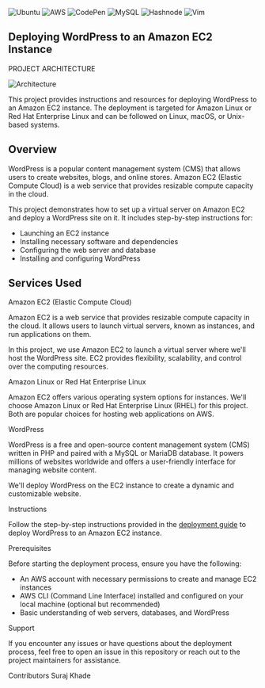 ![Ubuntu](https://img.shields.io/badge/Ubuntu-E95420?style=for-the-badge&logo=ubuntu&logoColor=white) ![AWS](https://img.shields.io/badge/AWS-%23FF9900.svg?style=for-the-badge&logo=amazon-aws&logoColor=white) ![CodePen](https://img.shields.io/badge/Codepen-000000?style=for-the-badge&logo=codepen&logoColor=white) ![MySQL](https://img.shields.io/badge/mysql-%2300f.svg?style=for-the-badge&logo=mysql&logoColor=white) ![Hashnode](https://img.shields.io/badge/Hashnode-2962FF?style=for-the-badge&logo=hashnode&logoColor=white)
![Vim](https://img.shields.io/badge/VIM-%2311AB00.svg?style=for-the-badge&logo=vim&logoColor=white)

## Deploying WordPress to an Amazon EC2 Instance

PROJECT ARCHITECTURE


![Architecture](https://github.com/Nilesh-ui-art/AWS-Project-1-EC2-Wordpress/assets/78231085/25098583-9575-454e-9769-2bb98640159e)

This project provides instructions and resources for deploying WordPress to an Amazon EC2 instance. The deployment is targeted for Amazon Linux or Red Hat Enterprise Linux and can be followed on Linux, macOS, or Unix-based systems.

## Overview

WordPress is a popular content management system (CMS) that allows users to create websites, blogs, and online stores. Amazon EC2 (Elastic Compute Cloud) is a web service that provides resizable compute capacity in the cloud.

This project demonstrates how to set up a virtual server on Amazon EC2 and deploy a WordPress site on it. It includes step-by-step instructions for:

- Launching an EC2 instance
- Installing necessary software and dependencies
- Configuring the web server and database
- Installing and configuring WordPress

## Services Used

Amazon EC2 (Elastic Compute Cloud)

Amazon EC2 is a web service that provides resizable compute capacity in the cloud. It allows users to launch virtual servers, known as instances, and run applications on them.

In this project, we use Amazon EC2 to launch a virtual server where we'll host the WordPress site. EC2 provides flexibility, scalability, and control over the computing resources.

Amazon Linux or Red Hat Enterprise Linux

Amazon EC2 offers various operating system options for instances. We'll choose Amazon Linux or Red Hat Enterprise Linux (RHEL) for this project. Both are popular choices for hosting web applications on AWS.

WordPress

WordPress is a free and open-source content management system (CMS) written in PHP and paired with a MySQL or MariaDB database. It powers millions of websites worldwide and offers a user-friendly interface for managing website content.

We'll deploy WordPress on the EC2 instance to create a dynamic and customizable website.

Instructions

Follow the step-by-step instructions provided in the [deployment guide](deployment_guide.md) to deploy WordPress to an Amazon EC2 instance.

Prerequisites

Before starting the deployment process, ensure you have the following:

- An AWS account with necessary permissions to create and manage EC2 instances
- AWS CLI (Command Line Interface) installed and configured on your local machine (optional but recommended)
- Basic understanding of web servers, databases, and WordPress

Support

If you encounter any issues or have questions about the deployment process, feel free to open an issue in this repository or reach out to the project maintainers for assistance.

Contributors
Suraj Khade
